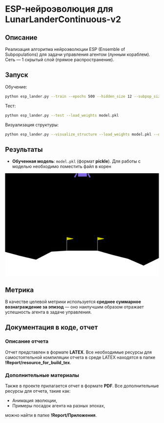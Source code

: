 # ESP-нейроэволюция для LunarLanderContinuous-v2

## Описание

Реализация алгоритма нейроэволюции ESP (Ensemble of Subpopulations) для задачи управления агентом (лунным кораблем). Сеть — 1 скрытый слой (прямое распространение).

## Запуск

Обучение: 
```bash
python esp_lander.py --train --epochs 500 --hidden_size 12 --subpop_size 20
```

Тест: 
```bash
python esp_lander.py --test --load_weights model.pkl
```

Визуализация структуры:
```bash
python esp_lander.py --visualize_structure --load_weights model.pkl --outfile net.png
```

## Результаты

- **Обученная модель**: `model.pkl` (формат **pickle**). Для работы с моделью необходимо поместить файл в корен

![Описание анимации](https://github.com/MatthewNaumenko/esp-lunarlander/blob/main/!Report/%D0%9F%D1%80%D0%B8%D0%BB%D0%BE%D0%B6%D0%B5%D0%BD%D0%B8%D1%8F/%D0%9F%D1%80%D0%B8%D0%BB%D0%BE%D0%B6%D0%B5%D0%BD%D0%B8%D0%B5_lander_epoch_1000.gif)

## Метрика

В качестве целевой метрики используется **среднее суммарное вознаграждение за эпизод** — оно наилучшим образом отражает успешность агента в задаче управления.

## Документация в коде, отчет

### Описание отчета

Отчет представлен в формате **LATEX**. Все необходимые ресурсы для самостоятельной компиляции отчета в среде LATEX находятся в папке **!Report/resource_for_build_tex**.

### Дополнительные материалы

Также в проекте прилагается отчет в формате **PDF**. Все дополнительные ресурсы для отчета, такие как:

- Анимация эволюции,
- Примеры посадок агента на разных эпохах,

можно найти в папке **!Report/Приложения**.


